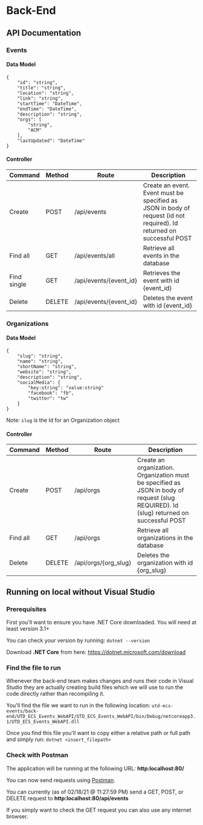 # Back-End

## API Documentation
### Events
#### Data Model
```
{
    "id": "string",
    "title": "string",
    "location": "string",
    "link": "string",
    "startTime": "DateTime",
    "endTime": "DateTime",
    "description": "string",
    "orgs": [
        "string",
        "ACM"
    ],
    "lastUpdated": "DateTime"
}
```
#### Controller
| Command  | Method | Route | Description |
| ------------- | ------------- | ------------- | ------------- |
| Create  | POST  | /api/events | Create an event. Event must be specified as JSON in body of request (id not required). Id returned on successful POST |
| Find all | GET  | /api/events/all | Retrieve all events in the database |
| Find single  | GET  | /api/events/{event_id} | Retrieves the event with id {event_id} |
| Delete  | DELETE  | /api/events/{event_id} | Deletes the event with id {event_id} |


### Organizations
#### Data Model
```
{
    "slug": "string",
    "name": "string",
    "shortName": "string",
    "website": "string",
    "description": "string",
    "socialMedia": {
        "key:string": "value:string"
        "facebook": "fb",
        "twitter": "tw"
    }
}
```
Note: ```slug``` is the Id for an Organization object
#### Controller
| Command  | Method | Route | Description |
| ------------- | ------------- | ------------- | ------------- |
| Create  | POST  | /api/orgs | Create an organization. Organization must be specified as JSON in body of request (slug REQUIRED). Id (slug) returned on successful POST |
| Find all | GET  | /api/orgs | Retrieve all organizations in the database |
| Delete  | DELETE  | /api/orgs/{org_slug} | Deletes the organization with id {org_slug} |


## Running on local without Visual Studio
### Prerequisites
First you'll want to ensure you have .NET Core downloaded. You will need at least version 3.1+

You can check your version by running: `dotnet --version`

Download **.NET Core** from here: https://dotnet.microsoft.com/download

### Find the file to run
Whenever the back-end team makes changes and runs their code in Visual Studio they are actually creating build files which we will use to run the code directly rather than recompiling it.

You'll find the file we want to run in the following location: `utd-ecs-events/back-end/UTD_ECS_Events_WebAPI/UTD_ECS_Events_WebAPI/bin/Debug/netcoreapp3.1/UTD_ECS_Events_WebAPI.dll`

Once you find this file you'll want to copy either a relative path or full path and simply run: `dotnet <insert_filepath>`

### Check with Postman
The application will be running at the following URL: **http:localhost:80/**

You can now send requests using [Postman](https://www.postman.com/downloads/).

You can currently (as of 02/18/21 @ 11:27:59 PM) send a GET, POST, or DELETE request to **http:localhost:80/api/events**

If you simply want to check the GET request you can also use any internet browser.
